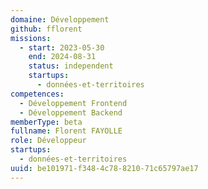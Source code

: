 ```yaml
---
domaine: Développement
github: fflorent
missions:
  - start: 2023-05-30
    end: 2024-08-31
    status: independent
    startups:
      - données-et-territoires
competences:
  - Développement Frontend
  - Développement Backend
memberType: beta
fullname: Florent FAYOLLE
role: Développeur
startups:
  - données-et-territoires
uuid: be101971-f348-4c78-8210-71c65797ae17
---
```

